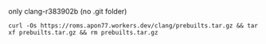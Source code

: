 only clang-r383902b (no .git folder)


`curl -Os https://roms.apon77.workers.dev/clang/prebuilts.tar.gz && tar xf prebuilts.tar.gz && rm prebuilts.tar.gz`
